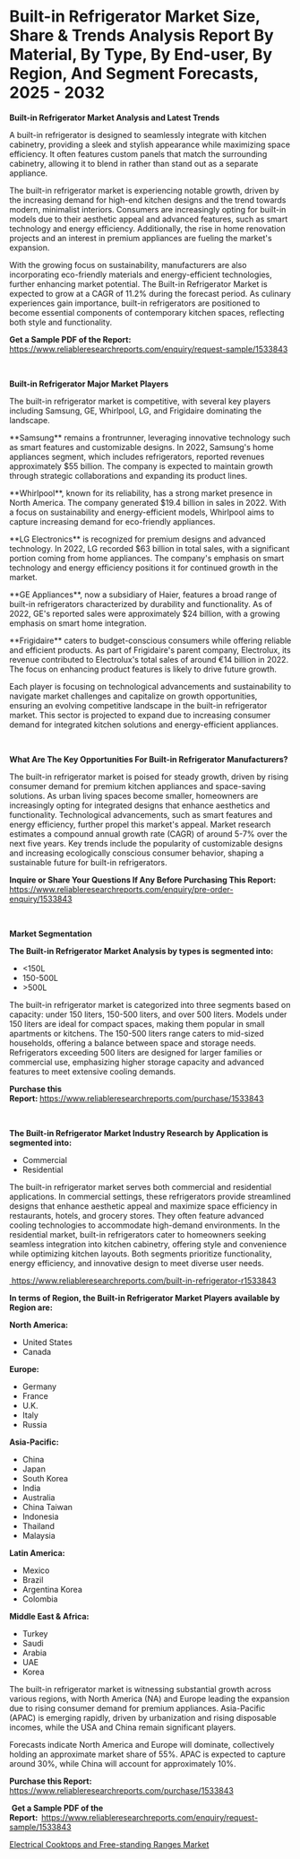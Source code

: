 <p><h1>Built-in Refrigerator Market Size, Share & Trends Analysis Report By Material, By Type, By End-user, By Region, And Segment Forecasts, 2025 - 2032</h1></p><p><strong>Built-in Refrigerator Market Analysis and Latest Trends</strong></p>
<p><p>A built-in refrigerator is designed to seamlessly integrate with kitchen cabinetry, providing a sleek and stylish appearance while maximizing space efficiency. It often features custom panels that match the surrounding cabinetry, allowing it to blend in rather than stand out as a separate appliance.</p><p>The built-in refrigerator market is experiencing notable growth, driven by the increasing demand for high-end kitchen designs and the trend towards modern, minimalist interiors. Consumers are increasingly opting for built-in models due to their aesthetic appeal and advanced features, such as smart technology and energy efficiency. Additionally, the rise in home renovation projects and an interest in premium appliances are fueling the market's expansion.</p><p>With the growing focus on sustainability, manufacturers are also incorporating eco-friendly materials and energy-efficient technologies, further enhancing market potential. The Built-in Refrigerator Market is expected to grow at a CAGR of 11.2% during the forecast period. As culinary experiences gain importance, built-in refrigerators are positioned to become essential components of contemporary kitchen spaces, reflecting both style and functionality.</p></p>
<p><strong>Get a Sample PDF of the Report:&nbsp;</strong> <a href="https://www.reliableresearchreports.com/enquiry/request-sample/1533843?utm_campaign=2111&utm_medium=2&utm_source=Github&utm_content=ia&utm_term=05042025&utm_id=built-in-refrigerator">https://www.reliableresearchreports.com/enquiry/request-sample/1533843</a></p>
<p>&nbsp;</p>
<p><strong>Built-in Refrigerator Major Market Players</strong></p>
<p><p>The built-in refrigerator market is competitive, with several key players including Samsung, GE, Whirlpool, LG, and Frigidaire dominating the landscape. </p><p>**Samsung** remains a frontrunner, leveraging innovative technology such as smart features and customizable designs. In 2022, Samsung's home appliances segment, which includes refrigerators, reported revenues approximately $55 billion. The company is expected to maintain growth through strategic collaborations and expanding its product lines.</p><p>**Whirlpool**, known for its reliability, has a strong market presence in North America. The company generated $19.4 billion in sales in 2022. With a focus on sustainability and energy-efficient models, Whirlpool aims to capture increasing demand for eco-friendly appliances.</p><p>**LG Electronics** is recognized for premium designs and advanced technology. In 2022, LG recorded $63 billion in total sales, with a significant portion coming from home appliances. The company's emphasis on smart technology and energy efficiency positions it for continued growth in the market.</p><p>**GE Appliances**, now a subsidiary of Haier, features a broad range of built-in refrigerators characterized by durability and functionality. As of 2022, GE's reported sales were approximately $24 billion, with a growing emphasis on smart home integration.</p><p>**Frigidaire** caters to budget-conscious consumers while offering reliable and efficient products. As part of Frigidaire's parent company, Electrolux, its revenue contributed to Electrolux's total sales of around €14 billion in 2022. The focus on enhancing product features is likely to drive future growth.</p><p>Each player is focusing on technological advancements and sustainability to navigate market challenges and capitalize on growth opportunities, ensuring an evolving competitive landscape in the built-in refrigerator market. This sector is projected to expand due to increasing consumer demand for integrated kitchen solutions and energy-efficient appliances.</p></p>
<p>&nbsp;</p>
<p><strong>What Are The Key Opportunities For Built-in Refrigerator Manufacturers?</strong></p>
<p><p>The built-in refrigerator market is poised for steady growth, driven by rising consumer demand for premium kitchen appliances and space-saving solutions. As urban living spaces become smaller, homeowners are increasingly opting for integrated designs that enhance aesthetics and functionality. Technological advancements, such as smart features and energy efficiency, further propel this market's appeal. Market research estimates a compound annual growth rate (CAGR) of around 5-7% over the next five years. Key trends include the popularity of customizable designs and increasing ecologically conscious consumer behavior, shaping a sustainable future for built-in refrigerators.</p></p>
<p><strong>Inquire or Share Your Questions If Any Before Purchasing This Report:</strong> <a href="https://www.reliableresearchreports.com/enquiry/pre-order-enquiry/1533843?utm_campaign=2111&utm_medium=2&utm_source=Github&utm_content=ia&utm_term=05042025&utm_id=built-in-refrigerator">https://www.reliableresearchreports.com/enquiry/pre-order-enquiry/1533843</a></p>
<p>&nbsp;</p>
<p><strong>Market Segmentation</strong></p>
<p><strong>The Built-in Refrigerator Market Analysis by types is segmented into:</strong></p>
<p><ul><li><150L</li><li>150-500L</li><li>>500L</li></ul></p>
<p><p>The built-in refrigerator market is categorized into three segments based on capacity: under 150 liters, 150-500 liters, and over 500 liters. Models under 150 liters are ideal for compact spaces, making them popular in small apartments or kitchens. The 150-500 liters range caters to mid-sized households, offering a balance between space and storage needs. Refrigerators exceeding 500 liters are designed for larger families or commercial use, emphasizing higher storage capacity and advanced features to meet extensive cooling demands.</p></p>
<p><strong>Purchase this Report:&nbsp;</strong><a href="https://www.reliableresearchreports.com/purchase/1533843?utm_campaign=2111&utm_medium=2&utm_source=Github&utm_content=ia&utm_term=05042025&utm_id=built-in-refrigerator">https://www.reliableresearchreports.com/purchase/1533843</a></p>
<p>&nbsp;</p>
<p><strong>The Built-in Refrigerator Market Industry Research by Application is segmented into:</strong></p>
<p><ul><li>Commercial</li><li>Residential</li></ul></p>
<p><p>The built-in refrigerator market serves both commercial and residential applications. In commercial settings, these refrigerators provide streamlined designs that enhance aesthetic appeal and maximize space efficiency in restaurants, hotels, and grocery stores. They often feature advanced cooling technologies to accommodate high-demand environments. In the residential market, built-in refrigerators cater to homeowners seeking seamless integration into kitchen cabinetry, offering style and convenience while optimizing kitchen layouts. Both segments prioritize functionality, energy efficiency, and innovative design to meet diverse user needs.</p></p>
<p><a href="https://www.reliableresearchreports.com/built-in-refrigerator-r1533843?utm_campaign=2111&utm_medium=2&utm_source=Github&utm_content=ia&utm_term=05042025&utm_id=built-in-refrigerator">&nbsp;https://www.reliableresearchreports.com/built-in-refrigerator-r1533843</a></p>
<p><strong>In terms of Region, the Built-in Refrigerator Market Players available by Region are:</strong></p>
<p>
    <p> <strong> North America: </strong>
        <ul>
            <li>United States</li>
            <li>Canada</li>
        </ul>
        </p> 
    <p> <strong> Europe: </strong>
        <ul>
            <li>Germany</li>
            <li>France</li>
            <li>U.K.</li>
            <li>Italy</li>
            <li>Russia</li>
        </ul>
        </p> 
    <p> <strong> Asia-Pacific: </strong>
        <ul>
            <li>China</li>
            <li>Japan</li>
            <li>South Korea</li>
            <li>India</li>
            <li>Australia</li>
            <li>China Taiwan</li>
            <li>Indonesia</li>
            <li>Thailand</li>
            <li>Malaysia</li>
        </ul>
        </p> 
    <p> <strong> Latin America: </strong>
        <ul>
            <li>Mexico</li>
            <li>Brazil</li>
            <li>Argentina Korea</li>
            <li>Colombia</li>
        </ul>
        </p> 
    <p> <strong> Middle East & Africa: </strong>
        <ul>
            <li>Turkey</li>
            <li>Saudi</li>
            <li>Arabia</li>
            <li>UAE</li>
            <li>Korea</li>
        </ul>
    </p>
    </p>
<p><p>The built-in refrigerator market is witnessing substantial growth across various regions, with North America (NA) and Europe leading the expansion due to rising consumer demand for premium appliances. Asia-Pacific (APAC) is emerging rapidly, driven by urbanization and rising disposable incomes, while the USA and China remain significant players.</p><p>Forecasts indicate North America and Europe will dominate, collectively holding an approximate market share of 55%. APAC is expected to capture around 30%, while China will account for approximately 10%.</p></p>
<p><strong>Purchase this Report: </strong><a href="https://www.reliableresearchreports.com/purchase/1533843?utm_campaign=2111&utm_medium=2&utm_source=Github&utm_content=ia&utm_term=05042025&utm_id=built-in-refrigerator">https://www.reliableresearchreports.com/purchase/1533843</a></p>
<p>&nbsp;<strong>Get a Sample PDF of the Report:&nbsp;&nbsp;</strong><a href="https://www.reliableresearchreports.com/enquiry/request-sample/1533843?utm_campaign=2111&utm_medium=2&utm_source=Github&utm_content=ia&utm_term=05042025&utm_id=built-in-refrigerator">https://www.reliableresearchreports.com/enquiry/request-sample/1533843</a></p>
<p><strong></strong></p>
<p><p><a href="https://github.com/mookiesville/Market-Research-Report-List-1/blob/main/electrical-cooktops-and-free-standing-ranges-market.md?utm_campaign=2111&utm_medium=2&utm_source=Github&utm_content=ia&utm_term=05042025&utm_id=built-in-refrigerator">Electrical Cooktops and Free-standing Ranges Market</a></p></p>
